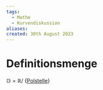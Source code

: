 ```yaml
---
tags:
  - Mathe
  - Kurvendiskussion
aliases: 
created: 30th August 2023
---
```


# Definitionsmenge

$\mathbb{D} = \mathbb{R}/$ {[Polstelle](Polstelle.md)}